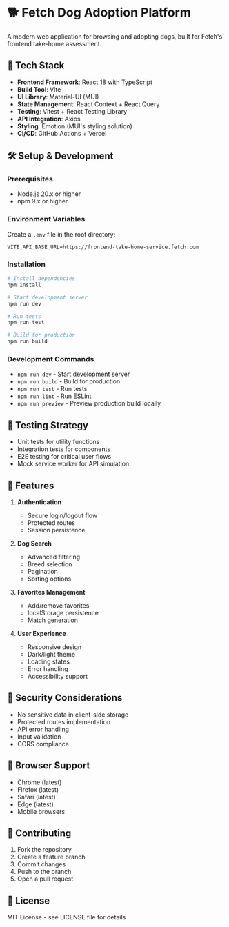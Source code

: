 # 🐕 Fetch Dog Adoption Platform

A modern web application for browsing and adopting dogs, built for Fetch's frontend take-home assessment.

## 🚀 Tech Stack

- **Frontend Framework**: React 18 with TypeScript
- **Build Tool**: Vite
- **UI Library**: Material-UI (MUI)
- **State Management**: React Context + React Query
- **Testing**: Vitest + React Testing Library
- **API Integration**: Axios
- **Styling**: Emotion (MUI's styling solution)
- **CI/CD**: GitHub Actions + Vercel


## 🛠️ Setup & Development

### Prerequisites
- Node.js 20.x or higher
- npm 9.x or higher

### Environment Variables
Create a `.env` file in the root directory:
```env
VITE_API_BASE_URL=https://frontend-take-home-service.fetch.com
```

### Installation
```bash
# Install dependencies
npm install

# Start development server
npm run dev

# Run tests
npm run test

# Build for production
npm run build
```

### Development Commands
- `npm run dev` - Start development server
- `npm run build` - Build for production
- `npm run test` - Run tests
- `npm run lint` - Run ESLint
- `npm run preview` - Preview production build locally

## 🧪 Testing Strategy

- Unit tests for utility functions
- Integration tests for components
- E2E testing for critical user flows
- Mock service worker for API simulation

## 🌟 Features

1. **Authentication**
   - Secure login/logout flow
   - Protected routes
   - Session persistence

2. **Dog Search**
   - Advanced filtering
   - Breed selection
   - Pagination
   - Sorting options

3. **Favorites Management**
   - Add/remove favorites
   - localStorage persistence
   - Match generation

4. **User Experience**
   - Responsive design
   - Dark/light theme
   - Loading states
   - Error handling
   - Accessibility support

## 🔐 Security Considerations

- No sensitive data in client-side storage
- Protected routes implementation
- API error handling
- Input validation
- CORS compliance

## 📱 Browser Support

- Chrome (latest)
- Firefox (latest)
- Safari (latest)
- Edge (latest)
- Mobile browsers

## 🤝 Contributing

1. Fork the repository
2. Create a feature branch
3. Commit changes
4. Push to the branch
5. Open a pull request

## 📄 License

MIT License - see LICENSE file for details
